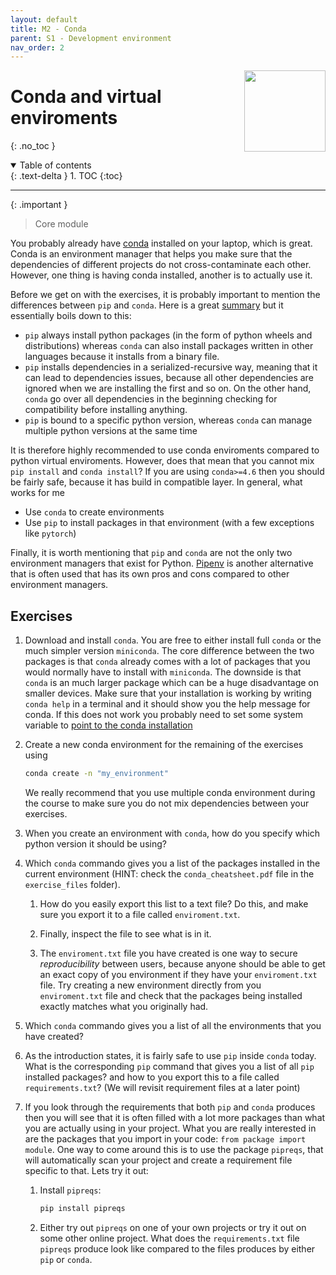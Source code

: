 ```yaml
---
layout: default
title: M2 - Conda
parent: S1 - Development environment
nav_order: 2
---
```


<img style="float: right;" src="../figures/icons/conda.png" width="130">

# Conda and virtual enviroments
{: .no_toc }

<details open markdown="block">
  <summary>
    Table of contents
  </summary>
  {: .text-delta }
1. TOC
{:toc}
</details>

---

{: .important }
> Core module

You probably already have [conda](https://conda.io/projects/conda/en/latest/user-guide/getting-started.html) installed
on your laptop, which is great. Conda is an environment manager that helps you make sure that the dependencies of
different projects do not cross-contaminate each other. However, one thing is having conda installed, another is to
actually use it.

Before we get on with the exercises, it is probably important to mention the differences between `pip` and `conda`.
Here is a great [summary](https://www.anaconda.com/blog/understanding-conda-and-pip) but it essentially boils down
to this:

* `pip` always install python packages (in the form of python wheels and distributions) whereas `conda` can
  also install packages written in other languages because it installs from a binary file.
* `pip` installs dependencies in a serialized-recursive way, meaning that it can lead to dependencies issues,
  because all other dependencies are ignored when we are installing the first and so on. On the other hand, `conda`
  go over all dependencies in the beginning checking for compatibility before installing anything.
* `pip` is bound to a specific python version, whereas `conda` can manage multiple python versions at the same time

It is therefore highly recommended to use conda enviroments compared to python virtual enviroments. However, does that
mean that you cannot mix `pip install` and `conda install`? If you are using `conda>=4.6` then you should be fairly
safe, because it has build in compatible layer. In general, what works for me

* Use `conda` to create environments
* Use `pip` to install packages in that environment (with a few exceptions like `pytorch`)

Finally, it is worth mentioning that `pip` and `conda` are not the only two environment managers that exist for Python.
[Pipenv](https://pypi.org/project/pipenv/) is another alternative that is often used that has its own pros and cons
compared to other environment managers.

## Exercises

1. Download and install `conda`. You are free to either install full `conda` or the much simpler version `miniconda`.
   The core difference between the two packages is that `conda` already comes with a lot of packages that you would
   normally have to install with `miniconda`. The downside is that `conda` is an much larger package which can be a
   huge disadvantage on smaller devices. Make sure that your installation is working by writing `conda help` in a
   terminal and it should show you the help message for conda. If this does not work you probably need to set some
   system variable to
   [point to the conda installation](https://stackoverflow.com/questions/44597662/conda-command-is-not-recognized-on-windows-10)

2. Create a new conda environment for the remaining of the exercises using

   ```bash
   conda create -n "my_environment"
   ```

   We really recommend that you use multiple conda environment during the course to make sure you do not
   mix dependencies between your exercises.

3. When you create an environment with `conda`, how do you specify which python version it should be using?

4. Which `conda` commando gives you a list of the packages installed in the
   current environment (HINT: check the `conda_cheatsheet.pdf` file in the `exercise_files` folder).

   1. How do you easily export this list to a text file? Do this, and make sure you export it to
   a file called `enviroment.txt`.

   2. Finally, inspect the file to see what is in it.

   3. The `enviroment.txt` file you have created is one way to secure *reproducibility* between users, because
   anyone should be able to get an exact copy of you environment if they have your `enviroment.txt` file.
   Try creating a new environment directly from you `enviroment.txt` file and check that the packages being
   installed exactly matches what you originally had.

5. Which `conda` commando gives you a list of all the environments that you have created?

6. As the introduction states, it is fairly safe to use `pip` inside `conda` today.
   What is the corresponding `pip` command that gives you a list of all `pip` installed packages?
   and how to you export this to a file called `requirements.txt`?
   (We will revisit requirement files at a later point)

7. If you look through the requirements that both `pip` and `conda` produces then you will see that it
   is often filled with a lot more packages than what you are actually using in your project. What you are
   really interested in are the packages that you import in your code: `from package import module`.
   One way to come around this is to use the package `pipreqs`, that will automatically scan your project
   and create a requirement file specific to that.
   Lets try it out:

   1. Install `pipreqs`:

      ```bash
      pip install pipreqs
      ```

   2. Either try out `pipreqs` on one of your own projects or try it out on some other online project.
      What does the `requirements.txt` file `pipreqs` produce look like compared to the files produces
      by either `pip` or `conda`.
